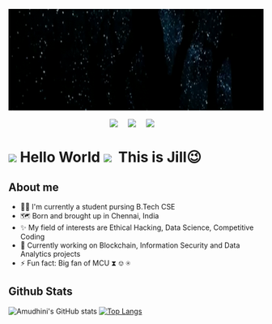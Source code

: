 
<p align="center"><img src="https://github.com/jill-amudhini/jill-amudhini/blob/main/BannerGif.gif" height="200"></p>

<p align='center'>
  <a href="https://www.linkedin.com/in/amudhini-p-k/"><img src="https://img.shields.io/badge/linkedin-%230077B5.svg?&style=for-the-badge&logo=linkedin&logoColor=white" /></a>&nbsp;&nbsp;&nbsp;&nbsp;
  <a href="https://twitter.com/jill_amudhini"><img src="https://img.shields.io/badge/twitter-%231DA1F2.svg?&style=for-the-badge&logo=twitter&logoColor=white" /></a>&nbsp;&nbsp;&nbsp;&nbsp;
  <a href="mailto:amudhini.pk@gmail.com"><img src="https://img.shields.io/badge/gmail-%23D14836.svg?&style=for-the-badge&logo=gmail&logoColor=white" /></a>&nbsp;&nbsp;&nbsp;&nbsp;
</p>

# <img src="https://github.com/TheDudeThatCode/TheDudeThatCode/blob/master/Assets/Hi.gif" width="29"> Hello World <img src="https://github.com/TheDudeThatCode/TheDudeThatCode/blob/master/Assets/Earth.gif" width="30"> &nbsp;This is Jill:wink:

## About me
- 👩‍🎓 I'm currently a student pursing B.Tech CSE
- 🗺️ Born and brought up in Chennai, India
- ✨ My field of interests are Ethical Hacking, Data Science, Competitive Coding
- 🔭 Currently working on Blockchain, Information Security and Data Analytics projects
- ⚡ Fun fact: Big fan of MCU ⧗ ⎊ ⍟ 

## Github Stats
![Amudhini's GitHub stats](https://github-readme-stats.vercel.app/api?username=jill-amudhini&theme=github_dark&show_icons=true&line_height=20)
[![Top Langs](https://github-readme-stats.vercel.app/api/top-langs/?username=jill-amudhini&layout=compact&card_width=296&theme=github_dark)](https://github.com/anuraghazra/github-readme-stats)

